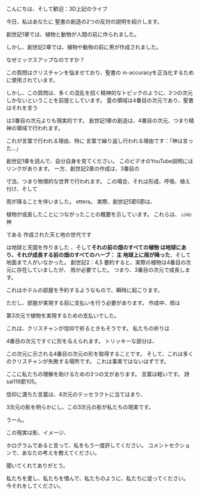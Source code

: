 こんにちは、そして歓迎：3D上記のライブ

今日、私はあなたに
聖書の創造の2つの反対の説明を紹介します。

創世記1章では、植物と動物が人間の前に作られました。

しかし、創世記2章では、植物や動物の前に男が作成されました。

なぜミックスアップなのですか？

この質問はクリスチャンを悩ませており、聖書の
in-accuracyを正当化するために使用されています。

しかし、この質問は、多くの混乱を招く精神的なトピックのように、3つの次元しかないということを前提としています。
霊の領域は4番目の次元であり、聖書はそれを言う

は3番目の次元よりも現実的です。
創世記1章の創造は、4番目の次元、つまり精神の領域で行われます。

これが言葉で行われる理由、特に
言葉で繰り返し行われる理由です：「神は言った…」

創世記1章を読んで、自分自身を見てください。 このビデオのYouTube説明には
リンクがあります。 一方、創世記2章の作成は、3番目の

寸法、つまり物理的な世界で行われます。
この場合、それは形成、呼吸、植え付け、そして

雨が降ることを伴いました。 ettera。
実際、創世記5節5節は、

植物が成長したことにつながったことの概要を示しています。
これらは、<span class = "smallcaps"> lord </span>神

である
作成された天と地の世代です

は地球と天国を作りました 、そして**それの前の畑のすべての植物
は地球にあり、それが成長する前の畑のすべてのハーブ：
<span class = "smallcaps">主</span> 地球上に雨が降った**、そして地面まで人がいなかった。
創世記2：4,5
要約すると、実際の植物は4番目の次元に存在していましたが、
雨が必要でした。 つまり、3番目の次元で成長します。

これはホテルの部屋を予約するようなもので、瞬時に起こります。

ただし、部屋が実現する前に支払いを行う必要があります。
作成中、雨は

第3次元で植物を実現するための支払いでした。

これは、クリスチャンが信仰で祈るときもそうです。 私たちの祈りは

4番目の次元ですぐに形を与えられます。
トリッキーな部分は、

この次元に示される4番目の次元の形を取得することです。 そして、これは多くのクリスチャンが失敗する場所です。
これは事実ではないはずです。

ここに私たちの理解を助けるための3つの文があります。
言葉は軽いです。 詩sal119節105。

信仰に満ちた言葉は、4次元のテッセラクトに当てはまり、

3次元の影を明らかにし、この3次元の影が私たちの現実です。

うーん。

この現実は影、イメージ、

ホログラムであると言って、私をもう一度許してください。
コメントセクションで、あなたの考えを教えてください。

聞いてくれてありがとう。

私たちを愛し、私たちを憎んで、私たちのように、私たちに従ってください。 今それをしてください。


